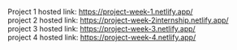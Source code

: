 Project 1 hosted link: https://project-week-1.netlify.app/              
project 2 hosted link: https://project-week-2internship.netlify.app/                
project 3 hosted link: https://project-week-3.netlify.app/        
project 4 hosted link: https://project-week-4.netlify.app/
